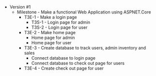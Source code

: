 - Version #1
  - Milestone - Make a functional Web Application using ASPNET.Core
    - T3E-1 - Make a login page
      - T3S-1 - Login page for admin
      - T3S-2 - Login page for user
    - T3E-2 - Make home page
      - Home page for admin
      - Home page for user
    - T3E-3 - Create database to track users, admin inventory and sales
      - Connect database to login page
      - Connect database to check out page for users
    - T3E-4 - Create check out page for user